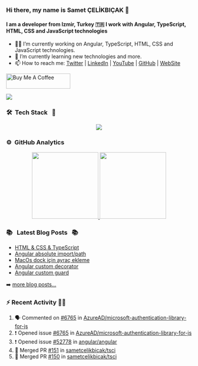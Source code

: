 ### Hi there, my name is Samet ÇELİKBIÇAK 👋
#### I am a developer from Izmir, Turkey 🇹🇷 I work with Angular, TypeScript, HTML, CSS and JavaScript technologies

- 👨‍💻 I’m currently working on Angular, TypeScript, HTML, CSS and JavaScript technologies.
- 🌱 I’m currently learning new technologies and more.
- 📫 How to reach me: [Twitter](https://twitter.com/sametcelikbicak) | [LinkedIn](https://www.linkedin.com/in/sametcelikbicak) | [YouTube](https://www.youtube.com/@sametcelikbicak) | [GitHub](https://github.com/sametcelikbicak) | [WebSite](https://sametcelikbicak.com/)

<a href="https://www.buymeacoffee.com/sametcelikbicak" target="_blank"><img src="https://cdn.buymeacoffee.com/buttons/default-yellow.png" alt="Buy Me A Coffee" height="41" width="174"></a>

![](https://komarev.com/ghpvc/?username=sametcelikbicak)


<!--
**sametcelikbicak/sametcelikbicak** is a ✨ _special_ ✨ repository because its `README.md` (this file) appears on your GitHub profile.

Here are some ideas to get you started:

- 🔭 I’m currently working on ...
- 🌱 I’m currently learning ...
- 👯 I’m looking to collaborate on ...
- 🤔 I’m looking for help with ...
- 💬 Ask me about ...
- 📫 How to reach me: ...
- 😄 Pronouns: ...
- ⚡ Fun fact: ...
-->

### 🛠 &nbsp;Tech Stack &nbsp; 🧰

<p align="center">
  <img src="https://skillicons.dev/icons?i=angular,ts,html,css,js,git,webstorm,rider,vscode,vim,bitbucket,github,gitlab,npm,yarn,pnpm,docker,cs,dotnet" />
</p>



### ⚙️ &nbsp;GitHub Analytics
<p align="center">
<a href="https://github.com/sametcelikbicak">
  <img height="180em" src="https://github-readme-stats.vercel.app/api?username=sametcelikbicak&show_icons=true&theme=algolia&include_all_commits=true&count_private=true"/>
  <img height="180em" src="https://github-readme-stats.vercel.app/api/top-langs/?username=sametcelikbicak&layout=compact&langs_count=20&theme=algolia&hide=Jupyter%20Notebook"/>
</a>
</p>

### 📚 &nbsp; Latest Blog Posts &nbsp; 📚

<!-- BLOG-POST-LIST:START -->
- [HTML &amp; CSS &amp; TypeScript](https://sametcelikbicak.com/html-css-typescript)
- [Angular absolute import/path](https://sametcelikbicak.com/angular-absolute-importpath)
- [MacOs dock için ayraç ekleme](https://sametcelikbicak.com/macos-dock-icin-ayrac-ekleme)
- [Angular custom decorator](https://sametcelikbicak.com/angular-custom-decorator)
- [Angular custom guard](https://sametcelikbicak.com/angular-custom-guard)
<!-- BLOG-POST-LIST:END -->

➡️ [more blog posts...](https://sametcelikbicak.com)

### ⚡ Recent Activity 👨‍💻
<!--START_SECTION:activity-->
1. 🗣 Commented on [#6765](https://github.com/AzureAD/microsoft-authentication-library-for-js/issues/6765#issuecomment-1895498961) in [AzureAD/microsoft-authentication-library-for-js](https://github.com/AzureAD/microsoft-authentication-library-for-js)
2. ❗ Opened issue [#6765](https://github.com/AzureAD/microsoft-authentication-library-for-js/issues/6765) in [AzureAD/microsoft-authentication-library-for-js](https://github.com/AzureAD/microsoft-authentication-library-for-js)
3. ❗ Opened issue [#52778](https://github.com/angular/angular/issues/52778) in [angular/angular](https://github.com/angular/angular)
4. 🎉 Merged PR [#151](https://github.com/sametcelikbicak/tsci/pull/151) in [sametcelikbicak/tsci](https://github.com/sametcelikbicak/tsci)
5. 🎉 Merged PR [#150](https://github.com/sametcelikbicak/tsci/pull/150) in [sametcelikbicak/tsci](https://github.com/sametcelikbicak/tsci)
<!--END_SECTION:activity-->
